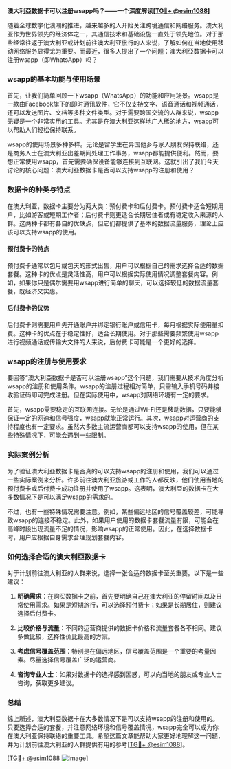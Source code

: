 **澳大利亞数据卡可以注册wsapp吗？——一个深度解读[[TG💪+ @esim1088](https://t.me/s/esim1088)]**

随着全球数字化浪潮的推进，越来越多的人开始关注跨境通信和网络服务。澳大利亚作为世界领先的经济体之一，其通信技术和基础设施一直处于领先地位。对于那些经常往返于澳大利亚或计划前往澳大利亚旅行的人来说，了解如何在当地使用移动网络服务显得尤为重要。而最近，很多人提出了一个问题：澳大利亞数据卡可以注册wsapp（即WhatsApp）吗？

### wsapp的基本功能与使用场景

首先，让我们简单回顾一下wsapp（WhatsApp）的功能和应用场景。wsapp是一款由Facebook旗下的即时通讯软件，它不仅支持文字、语音通话和视频通话，还可以发送图片、文档等多种文件类型。对于需要跨国交流的人群来说，wsapp无疑是一个非常实用的工具。尤其是在澳大利亚这样地广人稀的地方，wsapp可以帮助人们轻松保持联系。

wsapp的使用场景多种多样。无论是留学生在异国他乡与家人朋友保持联络，还是商务人士在澳大利亚出差期间处理工作事务，wsapp都能提供便利。然而，要想正常使用wsapp，首先需要确保设备能够连接到互联网。这就引出了我们今天讨论的核心问题：澳大利亞数据卡是否可以支持wsapp的注册和使用？

### 数据卡的种类与特点

在澳大利亚，数据卡主要分为两大类：预付费卡和后付费卡。预付费卡适合短期用户，比如游客或短期工作者；后付费卡则更适合长期居住者或有稳定收入来源的人群。这两种卡都有各自的优缺点，但它们都提供了基本的数据流量服务，理论上应该可以支持wsapp的使用。

#### 预付费卡的特点

预付费卡通常以包月或包天的形式出售，用户可以根据自己的需求选择合适的数据套餐。这种卡的优点是灵活性高，用户可以根据实际使用情况调整套餐内容。例如，如果你只是偶尔需要用wsapp进行简单的聊天，可以选择较低的数据流量套餐，既经济又实惠。

#### 后付费卡的优势

后付费卡则需要用户先开通账户并绑定银行账户或信用卡，每月根据实际使用量扣费。这种卡的优点在于稳定性好，适合长期使用。对于那些需要频繁使用wsapp进行视频通话或传输大文件的人来说，后付费卡可能是一个更好的选择。

### wsapp的注册与使用要求

要回答“澳大利亞数据卡是否可以注册wsapp”这个问题，我们需要从技术角度分析wsapp的注册和使用条件。wsapp的注册过程相对简单，只需输入手机号码并接收验证码即可完成注册。但在实际使用中，wsapp对网络环境有一定的要求。

首先，wsapp需要稳定的互联网连接。无论是通过Wi-Fi还是移动数据，只要能够保证一定的网速和信号强度，wsapp就能正常运行。其次，wsapp对运营商的支持程度也有一定要求。虽然大多数主流运营商都可以支持wsapp的使用，但在某些特殊情况下，可能会遇到一些限制。

### 实际案例分析

为了验证澳大利亞数据卡是否真的可以支持wsapp的注册和使用，我们可以通过一些实际案例来分析。许多前往澳大利亚旅游或工作的人都反映，他们使用当地的预付费卡或后付费卡成功注册并使用了wsapp。这表明，澳大利亞的数据卡在大多数情况下是可以满足wsapp的需求的。

不过，也有一些特殊情况需要注意。例如，某些偏远地区的信号覆盖较差，可能导致wsapp的连接不稳定。此外，如果用户使用的数据卡套餐流量有限，可能会在高峰时段出现流量不足的情况，影响wsapp的正常使用。因此，在选择数据卡时，用户应根据自身需求合理规划套餐内容。

### 如何选择合适的澳大利亞数据卡

对于计划前往澳大利亚的人群来说，选择一张合适的数据卡至关重要。以下是一些建议：

1. **明确需求**：在购买数据卡之前，首先要明确自己在澳大利亚的停留时间以及日常使用需求。如果是短期旅行，可以选择预付费卡；如果是长期居住，则建议选择后付费卡。
   
2. **比较价格与流量**：不同的运营商提供的数据卡价格和流量套餐各不相同。建议多做比较，选择性价比最高的方案。

3. **考虑信号覆盖范围**：特别是在偏远地区，信号覆盖范围是一个重要的考量因素。尽量选择信号覆盖广泛的运营商。

4. **咨询专业人士**：如果对数据卡的选择感到困惑，可以向当地的朋友或专业人士咨询，获取更多建议。

### 总结

综上所述，澳大利亞数据卡在大多数情况下是可以支持wsapp的注册和使用的。只要选择合适的套餐，并注意网络环境和信号覆盖情况，wsapp完全可以成为你在澳大利亚保持联络的重要工具。希望这篇文章能帮助大家更好地理解这一问题，并为计划前往澳大利亚的人群提供有用的参考[[TG💪+ @esim1088](https://t.me/s/esim1088)]。

[[TG💪+ @esim1088](https://t.me/s/esim1088) ![Image](https://i.postimg.cc/4NQfJmqS/Snipaste-2025-05-13-00-14-12.png)]